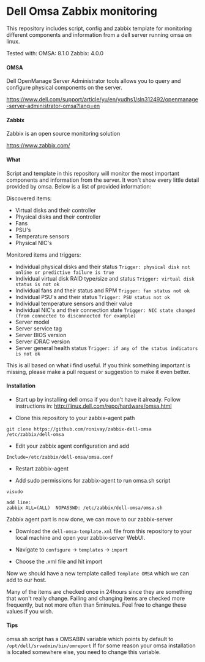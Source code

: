 # Dell Omsa Zabbix monitoring

This repository includes script, config and zabbix template for monitoring different components and information from a dell server running omsa on linux.

Tested with:
OMSA: 8.1.0
Zabbix: 4.0.0

#### OMSA

Dell OpenManage Server Administrator tools allows you to query and configure physical components on the server.

https://www.dell.com/support/article/yu/en/yudhs1/sln312492/openmanage-server-administrator-omsa?lang=en

#### Zabbix

Zabbix is an open source monitoring solution

https://www.zabbix.com/

#### What

Script and template in this repository will monitor the most important components and information from the server. It won't show every little detail provided by omsa. Below is a list of provided information:

Discovered items:
- Virtual disks and their controller
- Physical disks and their controller
- Fans
- PSU's
- Temperature sensors
- Physical NIC's

Monitored items and triggers:
- Individual physical disks and their status
  `Trigger: physical disk not online or predictive failure is true`
- Individual virtual disk RAID type/size and status
  `Trigger: virtual disk status is not ok`
- Individual fans and their status and RPM
  `Trigger: fan status not ok`
- Individual PSU's and their status
  `Trigger: PSU status not ok`
- Individual temperature sensors and their value
- Individual NIC's and their connection state
  `Trigger: NIC state changed (from connected to disconnected for example)`
- Server model
- Server service tag
- Server BIOS version
- Server iDRAC version
- Server general health status
  `Trigger: if any of the status indicators is not ok`

This is all based on what i find useful. If you think something important is missing, please make a pull request or suggestion to make it even better.

#### Installation

- Start up by installing dell omsa if you don't have it already. Follow instructions in: http://linux.dell.com/repo/hardware/omsa.html

- Clone this repository to your zabbix-agent path
```
git clone https://github.com/ronivay/zabbix-dell-omsa /etc/zabbix/dell-omsa
```
- Edit your zabbix agent configuration and add
```
Include=/etc/zabbix/dell-omsa/omsa.conf
```
- Restart zabbix-agent

- Add sudo permissions for zabbix-agent to run omsa.sh script
```
visudo

add line:
zabbix ALL=(ALL)  NOPASSWD: /etc/zabbix/dell-omsa/omsa.sh
```
Zabbix agent part is now done, we can move to our zabbix-server

* Download the `dell-omsa-template.xml` file from this repository to your local machine and open your zabbix-server WebUI.

* Navigate to `configure` -> `templates` -> `import`

* Choose the .xml file and hit import

Now we should have a new template called `Template OMSA` which we can add to our host.

Many of the items are checked once in 24hours since they are something that won't really change. Failing and changing items are checked more frequently, but not more often than 5minutes. Feel free to change these values if you wish.

#### Tips

omsa.sh script has a OMSABIN variable which points by default to `/opt/dell/srvadmin/bin/omreport`
If for some reason your omsa installation is located somewhere else, you need to change this variable.


